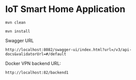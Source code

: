 # IoT Smart Home Application

`mvn clean`

`mvn install`

Swagger URL

`http://localhost:8082/swagger-ui/index.html?url=/v3/api-docs&validatorUrl=#/default`

Docker VPN backend URL:

`http://localhost:82/backend1`
